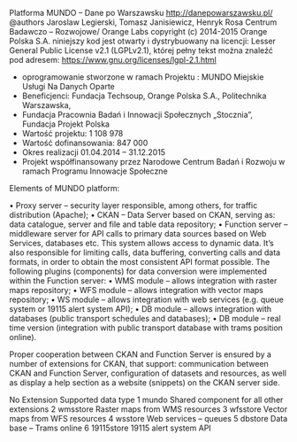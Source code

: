 
Platforma MUNDO – Dane po Warszawsku  http://danepowarszawsku.pl/
@authors Jaroslaw Legierski, Tomasz Janisiewicz, Henryk Rosa Centrum Badawczo – Rozwojowe/ Orange Labs
copyright (c) 2014-2015 Orange Polska S.A. niniejszy kod jest otwarty i dystrybuowany
na licencji:   Lesser General Public License v2.1 (LGPLv2.1), której  pełny tekst można
znaleźć pod adresem:  https://www.gnu.org/licenses/lgpl-2.1.html

* oprogramowanie stworzone w ramach Projektu : MUNDO Miejskie Usługi Na Danych Oparte
* Beneficjenci: Fundacja Techsoup, Orange Polska S.A., Politechnika  Warszawska,
* Fundacja Pracownia Badań i Innowacji Społecznych „Stocznia”, Fundacja Projekt Polska
* Wartość projektu: 1 108 978
* Wartość dofinansowania: 847 000
* Okres realizacji 01.04.2014 – 31.12.2015
* Projekt współfinansowany przez Narodowe Centrum Badań i Rozwoju w ramach Programu Innowacje Społeczne


Elements of MUNDO platform:

• Proxy server – security layer responsible, among others, for traffic distribution (Apache);
• CKAN – Data Server based on CKAN, serving as: data catalogue, server and file and table data repository; 
• Function server – middleware server for API calls to primary data sources based on Web Services, databases etc. 
This system allows access to dynamic data. It’s also responsible for limiting calls, data buffering, converting calls and data formats, in order to obtain the most consistent API format possible.
The following plugins (components) for data conversion were implemented within the Function server: 
• WMS module – allows integration with raster maps repository;
• WFS module – allows integration with vector maps repository;
• WS module – allows integration with web services (e.g. queue system or 19115 alert system API); 
• DB module – allows integration with databases (public transport schedules and databases); 
• DB module – real time version (integration with public transport database with trams position online).

Proper cooperation between CKAN and Function Server is ensured by a number of extensions for CKAN, that support: communication between CKAN and Function Server, configuration of datasets and resources, as well as display a help section as a website (snippets) on the CKAN server side.

No Extension Supported data type 
1 mundo Shared component for all other extensions 
2 wmsstore Raster maps from WMS resources 
3 wfsstore Vector maps from WFS resources 
4 wsstore Web services – queues 
5 dbstore Data base – Trams online 
6 19115store 19115 alert system API
